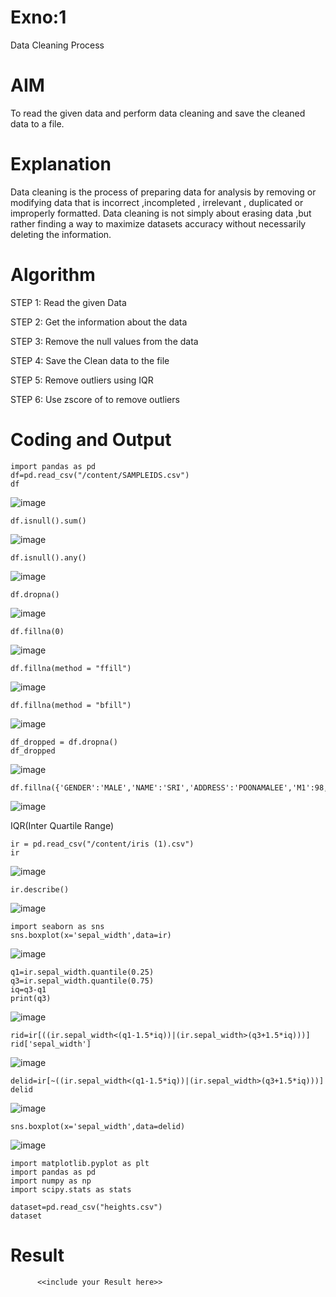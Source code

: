 # Exno:1
Data Cleaning Process

# AIM
To read the given data and perform data cleaning and save the cleaned data to a file.

# Explanation
Data cleaning is the process of preparing data for analysis by removing or modifying data that is incorrect ,incompleted , irrelevant , duplicated or improperly formatted. Data cleaning is not simply about erasing data ,but rather finding a way to maximize datasets accuracy without necessarily deleting the information.

# Algorithm
STEP 1: Read the given Data

STEP 2: Get the information about the data

STEP 3: Remove the null values from the data

STEP 4: Save the Clean data to the file

STEP 5: Remove outliers using IQR

STEP 6: Use zscore of to remove outliers

# Coding and Output
```
import pandas as pd
df=pd.read_csv("/content/SAMPLEIDS.csv")
df
```

![image](https://github.com/user-attachments/assets/5f71fb9b-4c91-4016-a46f-da7bc2afd12f)

```
df.isnull().sum()
```

![image](https://github.com/user-attachments/assets/8f76292c-6f0c-43e6-8357-52b518afd56f)

```
df.isnull().any()
```

![image](https://github.com/user-attachments/assets/b8cb672e-b1c1-4f90-9d31-8da672cbbcfc)

```
df.dropna()
```

![image](https://github.com/user-attachments/assets/6011f4f6-5125-4736-a685-69a5578986ed)

```
df.fillna(0)
```

![image](https://github.com/user-attachments/assets/4f8c8c24-2f5d-48ca-875f-83ae3c85b8fb)

```
df.fillna(method = "ffill")
```

![image](https://github.com/user-attachments/assets/36a231c7-0453-4d72-9e8e-b84f7230ec66)

```
df.fillna(method = "bfill")
```

![image](https://github.com/user-attachments/assets/6a9a986c-8d8c-4442-8952-8a93cfc1181f)

```
df_dropped = df.dropna()
df_dropped
```

![image](https://github.com/user-attachments/assets/e38b407c-1d3b-485e-b083-6f89d5fd70df)

```
df.fillna({'GENDER':'MALE','NAME':'SRI','ADDRESS':'POONAMALEE','M1':98,'M2':87,'M3':76,'M4':92,'TOTAL':305,'AVG':89.999999})
```

![image](https://github.com/user-attachments/assets/0bb19a32-5f87-4788-b039-1f43c65245f0)

IQR(Inter Quartile Range)

```
ir = pd.read_csv("/content/iris (1).csv")
ir
```

![image](https://github.com/user-attachments/assets/9b492901-1fc5-4bbf-aa0c-44b793c95cc9)

```
ir.describe()
```

![image](https://github.com/user-attachments/assets/7ba73def-381e-4e2c-9971-4030e69ea5f9)

```
import seaborn as sns
sns.boxplot(x='sepal_width',data=ir)
```

![image](https://github.com/user-attachments/assets/2d4688db-5512-4f96-be68-4e0daa62ae3f)

```
q1=ir.sepal_width.quantile(0.25)
q3=ir.sepal_width.quantile(0.75)
iq=q3-q1
print(q3)
```

![image](https://github.com/user-attachments/assets/8c733cd9-3ea6-4123-90f7-c11274e3ad6e)

```
rid=ir[((ir.sepal_width<(q1-1.5*iq))|(ir.sepal_width>(q3+1.5*iq)))]
rid['sepal_width']
```

![image](https://github.com/user-attachments/assets/d98011b5-f4bc-45f3-a5cb-17b29a0b489c)

```
delid=ir[~((ir.sepal_width<(q1-1.5*iq))|(ir.sepal_width>(q3+1.5*iq)))]
delid
```

![image](https://github.com/user-attachments/assets/d077bce2-8c0a-4079-bb0c-c48989cd1046)

```
sns.boxplot(x='sepal_width',data=delid)
```

![image](https://github.com/user-attachments/assets/36ca38ae-e1b3-43f6-bbfe-782b85e2fbcf)

```
import matplotlib.pyplot as plt
import pandas as pd
import numpy as np
import scipy.stats as stats
```

```
dataset=pd.read_csv("heights.csv")
dataset
```
# Result
          <<include your Result here>>
